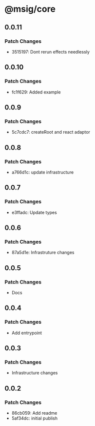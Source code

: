 # @msig/core

## 0.0.11

### Patch Changes

- 3515197: Dont rerun effects needlessly

## 0.0.10

### Patch Changes

- fc1f629: Added example

## 0.0.9

### Patch Changes

- 5c7cdc7: createRoot and react adaptor

## 0.0.8

### Patch Changes

- a766d1c: update infrastructure

## 0.0.7

### Patch Changes

- e3ffadc: Update types

## 0.0.6

### Patch Changes

- 87a5d1e: Infrastruture changes

## 0.0.5

### Patch Changes

- Docs

## 0.0.4

### Patch Changes

- Add entrypoint

## 0.0.3

### Patch Changes

- Infrastructure changes

## 0.0.2

### Patch Changes

- 86cb059: Add readme
- 5af34dc: initial publish
